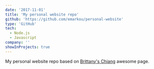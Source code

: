 ```yaml
---
date: '2017-11-01'
title: 'My personal website repo'
github: 'https://github.com/emarkou/personal-website'
type: 'GitHub'
tech:
  - Node.js
  - Javascript
company: ''
showInProjects: true
---
```


My personal website repo based on [Brittany's Chiang](https://brittanychiang.com/) awesome page.
